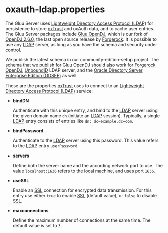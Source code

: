 # oxauth-ldap.properties

The Gluu Server uses [Lightweight Directory Access Protocol
(LDAP)][ldap] for persistence to store [oxTrust][oxtrust] and oxAuth
data, and to cache user entries. The Gluu Server packages include [Gluu
OpenDJ][opendj], which is our fork of [OpenDJ 2.6.0][opendj-2.6.0], the
last open source release by [Forgerock][forgerock]. It is possible to
use any [LDAP][ldap] server, as long as you have the schema and security
under control.

We publish the latest schema in our community-edition-setup project. The
schema that we publish for Gluu OpenDJ should also work for [Forgerock
OpenDJ][forgerock-opendj], [UnboundID][unboundid] LDAP server, and the
[Oracle Directory Server Enterprise Edition (ODSEE)][odsee] as well.

These are the properties [oxTrust][oxtrust] uses to connect to an
[Lightweight Directory Access Protocol (LDAP)][ldap] service:

 * __bindDN__

   Authenticate with this unique entry, and bind to the [LDAP][ldap]
   server using the given domain name `dn` (initiate an [LDAP][ldap]
   session). Typically, a single [LDAP][ldap] entry consists of entries
   like `dn: dc=example,dc=com`.

 * __bindPassword__

   Authenticate to the [LDAP][ldap] server using this password. This 
   value refers to the [LDAP][ldap] entry `userPassword`.

 * __servers__

   Define both the server name and the according network port to use. 
   The value `localhost:1636` refers to the local machine, and uses port
   `1636`.

 * __useSSL__

   Enable an [SSL][ssl] connection for encrypted data transmission. For
   this entry use either `true` to enable [SSL][ssl] (default value), or
   `false` to disable [SSL][ssl].

 * __maxconnections__

   Define the maximum number of connections at the same time. The 
   default value is set to `3`.

[forgerock]: https://en.wikipedia.org/wiki/ForgeRock "Forgerock, Wikipedia"

[forgerock-opendj]: http://opendj.forgerock.org/ "OpenDJ Directory Services Project"

[ldap]: https://en.wikipedia.org/wiki/Lightweight_Directory_Access_Protocol "Lightweight Directory Access Protocol (LDAP), Wikipedia"

[odsee]: http://www.oracle.com/technetwork/middleware/id-mgmt/overview/index-085178.html "Oracle Directory Server Enterprise Edition (ODSEE)"

[opendj]: https://en.wikipedia.org/wiki/OpenDJ "OpenDJ, Wikipedia"

[opendj-2.6.0]: https://backstage.forgerock.com/#!/downloads/OpenDJ/OpenDJ%20Enterprise/2.6.0#browse "OpenDJ 2.6.0"

[oxtrust]: ../oxTrust/ "oxTrust documentation"

[ssl]: https://en.wikipedia.org/wiki/Transport_Layer_Security "Transport Layer Security (TLS), Wikipedia"

[unboundid]: https://www.unboundid.com/ "UnboundiD"
